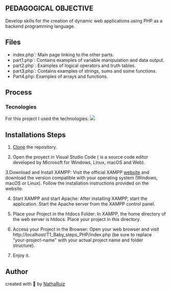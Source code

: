 ## PEDAGOGICAL OBJECTIVE
Develop skills for the creation of dynamic web applications using PHP as a backend programming language.

## Files

- index.php`: Main page linking to the other parts.
- part1.php`: Contains examples of variable manipulation and data output.
- part2.php`: Examples of logical operators and truth tables.
- part3.php`: Contains examples of strings, sums and some functions.
- Part4.php: Examples of arrays and functions.

## Process 
### Tecnologies
For this project I used the technologies:
 <img src="https://skillicons.dev/icons?i=html,php,xampp,)](https://skillicons.dev"/>

## Installations Steps
1. [Clone](https://docs.github.com/en/repositories/creating-and-managing-repositories/cloning-a-repository) the repository.

2. Open the proyect in Visual Studio Code ( is a source code editor developed by Microsoft for Windows, Linux, macOS and Web).

3.Download and Install XAMPP: Visit the official XAMPP [website](https://www.apachefriends.org/index.html) and download the version compatible with your operating system (Windows, macOS or Linux). Follow the installation instructions provided on the website.

4. Start XAMPP and start Apache: After installing XAMPP, start the application. Start the Apache server from the XAMPP control panel.

5. Place your Project in the htdocs Folder: In XAMPP, the home directory of the web server is htdocs. Place your project in this directory.

6. Access your Project in the Browser: Open your web browser and visit http://localhost/T1_Baby_steps_PHP/index.php (be sure to replace "your-project-name" with your actual project name and folder structure).

7. Enjoy it.

## Author 
created with 💜 by [NathaRuiz](https://github.com/NathaRuiz)